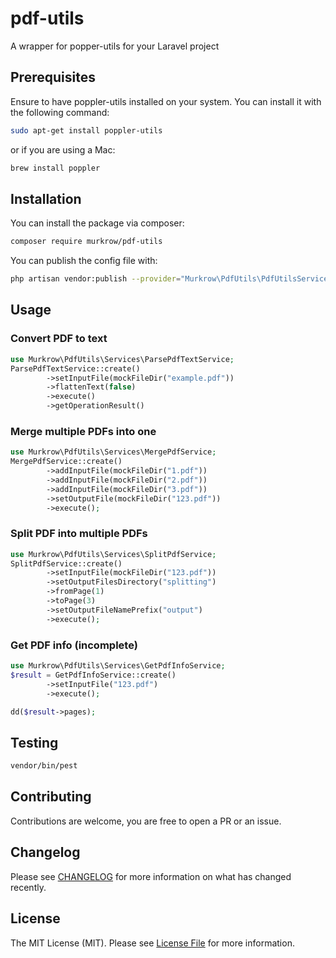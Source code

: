 # pdf-utils
A wrapper for popper-utils for your Laravel project

## Prerequisites
Ensure to have poppler-utils installed on your system. You can install it with the following command:
```bash
sudo apt-get install poppler-utils
```
or if you are using a Mac:
```bash
brew install poppler
```

## Installation

You can install the package via composer:

```bash
composer require murkrow/pdf-utils
```

You can publish the config file with:

```bash
php artisan vendor:publish --provider="Murkrow\PdfUtils\PdfUtilsServiceProvider"
```

## Usage

### Convert PDF to text
```php
use Murkrow\PdfUtils\Services\ParsePdfTextService;
ParsePdfTextService::create()
        ->setInputFile(mockFileDir("example.pdf"))
        ->flattenText(false)
        ->execute()
        ->getOperationResult()
```

### Merge multiple PDFs into one
```php
use Murkrow\PdfUtils\Services\MergePdfService;
MergePdfService::create()
        ->addInputFile(mockFileDir("1.pdf"))
        ->addInputFile(mockFileDir("2.pdf"))
        ->addInputFile(mockFileDir("3.pdf"))
        ->setOutputFile(mockFileDir("123.pdf"))
        ->execute();
```
### Split PDF into multiple PDFs

```php
use Murkrow\PdfUtils\Services\SplitPdfService;
SplitPdfService::create()
        ->setInputFile(mockFileDir("123.pdf"))
        ->setOutputFilesDirectory("splitting")
        ->fromPage(1)
        ->toPage(3)
        ->setOutputFileNamePrefix("output")
        ->execute();
```

### Get PDF info (incomplete)
```php
use Murkrow\PdfUtils\Services\GetPdfInfoService;
$result = GetPdfInfoService::create()
        ->setInputFile("123.pdf")
        ->execute();

dd($result->pages);
```

## Testing

```bash
vendor/bin/pest
```
## Contributing
Contributions are welcome, you are free to open a PR or an issue.

## Changelog

Please see [CHANGELOG](CHANGELOG.md) for more information on what has changed recently.

## License

The MIT License (MIT). Please see [License File](LICENSE.md) for more information.
